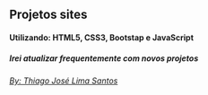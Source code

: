 ## Projetos sites 

#### Utilizando: HTML5, CSS3, Bootstap e JavaScript

##### Irei atualizar frequentemente com novos projetos 


[*By: Thiago José Lima Santos*](https://curriculo-thiago-santos-586aa.web.app/)

 
